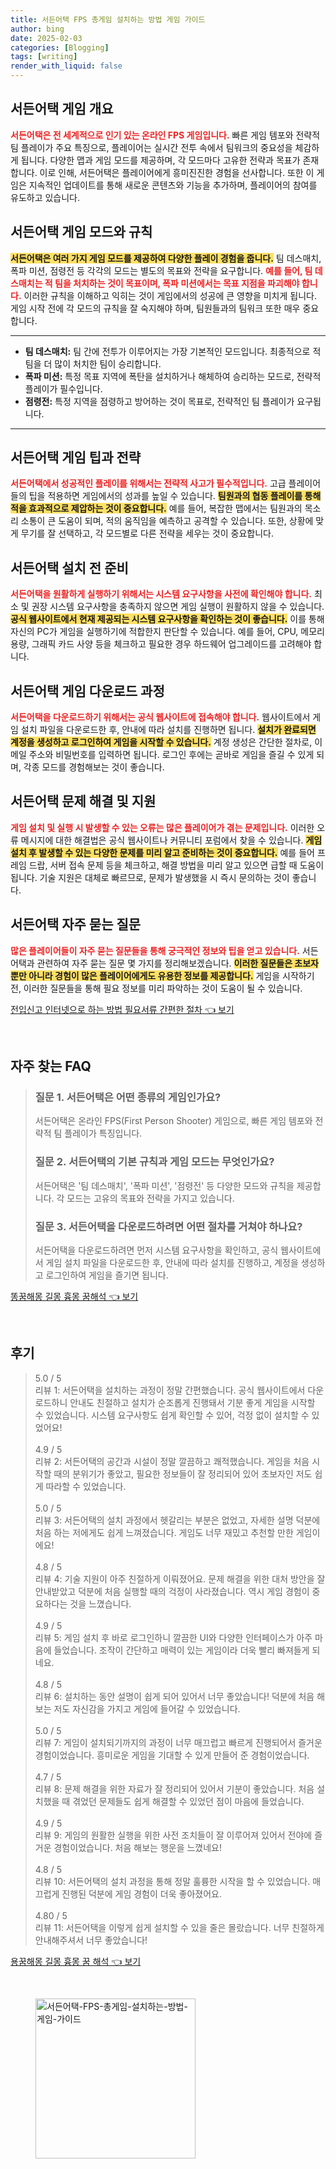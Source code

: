 ```yaml
---
title: 서든어택 FPS 총게임 설치하는 방법 게임 가이드
author: bing
date: 2025-02-03
categories: [Blogging]
tags: [writing]
render_with_liquid: false
---
```



<h2 id='서든어택_게임_개요'>서든어택 게임 개요</h2>

<p><b><span style="color: #ee2323;">서든어택은 전 세계적으로 인기 있는 온라인 FPS 게임입니다.</span></b> 빠른 게임 템포와 전략적 팀 플레이가 주요 특징으로, 플레이어는 실시간 전투 속에서 팀워크의 중요성을 체감하게 됩니다. 다양한 맵과 게임 모드를 제공하며, 각 모드마다 고유한 전략과 목표가 존재합니다. 이로 인해, 서든어택은 플레이어에게 흥미진진한 경험을 선사합니다. 또한 이 게임은 지속적인 업데이트를 통해 새로운 콘텐츠와 기능을 추가하며, 플레이어의 참여를 유도하고 있습니다.</p>

<h2 id='서든어택_게임_모드와_규칙'>서든어택 게임 모드와 규칙</h2>

<p><b><span style="background-color: #ffe066;">서든어택은 여러 가지 게임 모드를 제공하여 다양한 플레이 경험을 줍니다.</span></b> 팀 데스매치, 폭파 미션, 점령전 등 각각의 모드는 별도의 목표와 전략을 요구합니다. <b><span style="color: #ee2323;">예를 들어, 팀 데스매치는 적 팀을 처치하는 것이 목표이며, 폭파 미션에서는 목표 지점을 파괴해야 합니다.</span></b> 이러한 규칙을 이해하고 익히는 것이 게임에서의 성공에 큰 영향을 미치게 됩니다. 게임 시작 전에 각 모드의 규칙을 잘 숙지해야 하며, 팀원들과의 팀워크 또한 매우 중요합니다.</p>

<hr />

<ul>
    <li><b>팀 데스매치:</b> 팀 간에 전투가 이루어지는 가장 기본적인 모드입니다. 최종적으로 적팀을 더 많이 처치한 팀이 승리합니다.</li>
    <li><b>폭파 미션:</b> 특정 목표 지역에 폭탄을 설치하거나 해체하여 승리하는 모드로, 전략적 플레이가 필수입니다.</li>
    <li><b>점령전:</b> 특정 지역을 점령하고 방어하는 것이 목표로, 전략적인 팀 플레이가 요구됩니다.</li>
</ul>

<hr />

<h2 id='서든어택_게임_팁과_전략'>서든어택 게임 팁과 전략</h2>

<p><b><span style="color: #ee2323;">서든어택에서 성공적인 플레이를 위해서는 전략적 사고가 필수적입니다.</span></b> 고급 플레이어들의 팁을 적용하면 게임에서의 성과를 높일 수 있습니다. <b><span style="background-color: #ffe066;">팀원과의 협동 플레이를 통해 적을 효과적으로 제압하는 것이 중요합니다.</span></b> 예를 들어, 복잡한 맵에서는 팀원과의 목소리 소통이 큰 도움이 되며, 적의 움직임을 예측하고 공격할 수 있습니다. 또한, 상황에 맞게 무기를 잘 선택하고, 각 모드별로 다른 전략을 세우는 것이 중요합니다.</p>

<h2 id='서든어택_설치_전_준비'>서든어택 설치 전 준비</h2>

<p><b><span style="color: #ee2323;">서든어택을 원활하게 실행하기 위해서는 시스템 요구사항을 사전에 확인해야 합니다.</span></b> 최소 및 권장 시스템 요구사항을 충족하지 않으면 게임 실행이 원활하지 않을 수 있습니다. <b><span style="background-color: #ffe066;">공식 웹사이트에서 현재 제공되는 시스템 요구사항을 확인하는 것이 좋습니다.</span></b> 이를 통해 자신의 PC가 게임을 실행하기에 적합한지 판단할 수 있습니다. 예를 들어, CPU, 메모리 용량, 그래픽 카드 사양 등을 체크하고 필요한 경우 하드웨어 업그레이드를 고려해야 합니다.</p>

<h2 id='서든어택_게임_다운로드_과정'>서든어택 게임 다운로드 과정</h2>

<p><b><span style="color: #ee2323;">서든어택을 다운로드하기 위해서는 공식 웹사이트에 접속해야 합니다.</span></b> 웹사이트에서 게임 설치 파일을 다운로드한 후, 안내에 따라 설치를 진행하면 됩니다. <b><span style="background-color: #ffe066;">설치가 완료되면 계정을 생성하고 로그인하여 게임을 시작할 수 있습니다.</span></b> 계정 생성은 간단한 절차로, 이메일 주소와 비밀번호를 입력하면 됩니다. 로그인 후에는 곧바로 게임을 즐길 수 있게 되며, 각종 모드를 경험해보는 것이 좋습니다.</p>

<h2 id='서든어택_문제_해결_및_지원'>서든어택 문제 해결 및 지원</h2>

<p><b><span style="color: #ee2323;">게임 설치 및 실행 시 발생할 수 있는 오류는 많은 플레이어가 겪는 문제입니다.</span></b> 이러한 오류 메시지에 대한 해결법은 공식 웹사이트나 커뮤니티 포럼에서 찾을 수 있습니다. <b><span style="background-color: #ffe066;">게임 설치 후 발생할 수 있는 다양한 문제를 미리 알고 준비하는 것이 중요합니다.</span></b> 예를 들어 프레임 드랍, 서버 접속 문제 등을 체크하고, 해결 방법을 미리 알고 있으면 급할 때 도움이 됩니다. 기술 지원은 대체로 빠르므로, 문제가 발생했을 시 즉시 문의하는 것이 좋습니다.</p>

<h2 id='서든어택_자주_묻는_질문'>서든어택 자주 묻는 질문</h2>

<p><b><span style="color: #ee2323;">많은 플레이어들이 자주 묻는 질문들을 통해 궁극적인 정보와 팁을 얻고 있습니다.</span></b> 서든어택과 관련하여 자주 묻는 질문 몇 가지를 정리해보겠습니다. <b><span style="background-color: #ffe066;">이러한 질문들은 초보자뿐만 아니라 경험이 많은 플레이어에게도 유용한 정보를 제공합니다.</span></b> 게임을 시작하기 전, 이러한 질문들을 통해 필요 정보를 미리 파악하는 것이 도움이 될 수 있습니다.</p>


<p><a class="click-button" title="전입신고 인터넷으로 하는 방법 필요서류 간편한 절차" href="https://24nara.github.io/posts/%EC%A0%84%EC%9E%85%EC%8B%A0%EA%B3%A0-%EC%9D%B8%ED%84%B0%EB%84%B7%EC%9C%BC%EB%A1%9C-%ED%95%98%EB%8A%94-%EB%B0%A9%EB%B2%95-%ED%95%84%EC%9A%94%EC%84%9C%EB%A5%98-%EA%B0%84%ED%8E%B8%ED%95%9C-%EC%A0%88%EC%B0%A8/" rel="dofollow">전입신고 인터넷으로 하는 방법 필요서류 간편한 절차 👈 보기</a></p><br>
<h2 id='자주_찾는_FAQ'>자주 찾는 FAQ</h2>
<div itemscope="" itemtype="https://schema.org/FAQPage"> 
<blockquote> 
<div itemscope="" itemprop="mainEntity" itemtype="https://schema.org/Question"> 
<h3 itemprop="name">질문 1. 서든어택은 어떤 종류의 게임인가요?</h3> 
<div itemscope="" itemprop="acceptedAnswer" itemtype="https://schema.org/Answer"> 
<span itemprop="text"> 
<p>서든어택은 온라인 FPS(First Person Shooter) 게임으로, 빠른 게임 템포와 전략적 팀 플레이가 특징입니다.</p> 
</span> 
</div> 
</div> 

<div itemscope="" itemprop="mainEntity" itemtype="https://schema.org/Question"> 
<h3 itemprop="name">질문 2. 서든어택의 기본 규칙과 게임 모드는 무엇인가요?</h3> 
<div itemscope="" itemprop="acceptedAnswer" itemtype="https://schema.org/Answer"> 
<span itemprop="text"> 
<p>서든어택은 '팀 데스매치', '폭파 미션', '점령전' 등 다양한 모드와 규칙을 제공합니다. 각 모드는 고유의 목표와 전략을 가지고 있습니다.</p> 
</span> 
</div> 
</div> 

<div itemscope="" itemprop="mainEntity" itemtype="https://schema.org/Question"> 
<h3 itemprop="name">질문 3. 서든어택을 다운로드하려면 어떤 절차를 거쳐야 하나요?</h3> 
<div itemscope="" itemprop="acceptedAnswer" itemtype="https://schema.org/Answer"> 
<span itemprop="text"> 
<p>서든어택을 다운로드하려면 먼저 시스템 요구사항을 확인하고, 공식 웹사이트에서 게임 설치 파일을 다운로드한 후, 안내에 따라 설치를 진행하고, 계정을 생성하고 로그인하여 게임을 즐기면 됩니다.</p> 
</span> 
</div> 
</div> 
</blockquote> 
</div>
<p><a class="click-button" title="똥꿈해몽 길몽 흉몽 꿈해석" href="https://24nara.github.io/posts/%EB%98%A5%EA%BF%88%ED%95%B4%EB%AA%BD-%EA%B8%B8%EB%AA%BD-%ED%9D%89%EB%AA%BD-%EA%BF%88%ED%95%B4%EC%84%9D/" rel="dofollow">똥꿈해몽 길몽 흉몽 꿈해석 👈 보기</a></p><br>
<h2 id='후기'>후기</h2>
<div itemscope itemtype="https://schema.org/Product">
  <blockquote>
  <div itemprop="review" itemscope itemtype="https://schema.org/Review">
      <div itemprop="reviewRating" itemscope itemtype="https://schema.org/Rating"> <span itemprop="ratingValue">5.0</span> / <span itemprop="bestRating">5</span> </div>
      <span itemprop="reviewBody">리뷰 1: 서든어택을 설치하는 과정이 정말 간편했습니다. 공식 웹사이트에서 다운로드하니 안내도 친절하고 설치가 순조롭게 진행돼서 기분 좋게 게임을 시작할 수 있었습니다. 시스템 요구사항도 쉽게 확인할 수 있어, 걱정 없이 설치할 수 있었어요!</span>
  </div>
  <br>
  <div itemprop="review" itemscope itemtype="https://schema.org/Review">
      <div itemprop="reviewRating" itemscope itemtype="https://schema.org/Rating"> <span itemprop="ratingValue">4.9</span> / <span itemprop="bestRating">5</span> </div>
      <span itemprop="reviewBody">리뷰 2: 서든어택의 공간과 시설이 정말 깔끔하고 쾌적했습니다. 게임을 처음 시작할 때의 분위기가 좋았고, 필요한 정보들이 잘 정리되어 있어 초보자인 저도 쉽게 따라할 수 있었습니다.</span>
  </div>
  <br>
  <div itemprop="review" itemscope itemtype="https://schema.org/Review">
      <div itemprop="reviewRating" itemscope itemtype="https://schema.org/Rating"> <span itemprop="ratingValue">5.0</span> / <span itemprop="bestRating">5</span> </div>
      <span itemprop="reviewBody">리뷰 3: 서든어택의 설치 과정에서 헷갈리는 부분은 없었고, 자세한 설명 덕분에 처음 하는 저에게도 쉽게 느껴졌습니다. 게임도 너무 재밌고 추천할 만한 게임이에요!</span>
  </div>
  <br>
  <div itemprop="review" itemscope itemtype="https://schema.org/Review">
      <div itemprop="reviewRating" itemscope itemtype="https://schema.org/Rating"> <span itemprop="ratingValue">4.8</span> / <span itemprop="bestRating">5</span> </div>
      <span itemprop="reviewBody">리뷰 4: 기술 지원이 아주 친절하게 이뤄졌어요. 문제 해결을 위한 대처 방안을 잘 안내받았고 덕분에 처음 실행할 때의 걱정이 사라졌습니다. 역시 게임 경험이 중요하다는 것을 느꼈습니다.</span>
  </div>
  <br>
  <div itemprop="review" itemscope itemtype="https://schema.org/Review">
      <div itemprop="reviewRating" itemscope itemtype="https://schema.org/Rating"> <span itemprop="ratingValue">4.9</span> / <span itemprop="bestRating">5</span> </div>
      <span itemprop="reviewBody">리뷰 5: 게임 설치 후 바로 로그인하니 깔끔한 UI와 다양한 인터페이스가 아주 마음에 들었습니다. 조작이 간단하고 매력이 있는 게임이라 더욱 빨리 빠져들게 되네요.</span>
  </div>
  <br>
  <div itemprop="review" itemscope itemtype="https://schema.org/Review">
      <div itemprop="reviewRating" itemscope itemtype="https://schema.org/Rating"> <span itemprop="ratingValue">4.8</span> / <span itemprop="bestRating">5</span> </div>
      <span itemprop="reviewBody">리뷰 6: 설치하는 동안 설명이 쉽게 되어 있어서 너무 좋았습니다! 덕분에 처음 해보는 저도 자신감을 가지고 게임에 들어갈 수 있었습니다.</span>
  </div>
  <br>
  <div itemprop="review" itemscope itemtype="https://schema.org/Review">
      <div itemprop="reviewRating" itemscope itemtype="https://schema.org/Rating"> <span itemprop="ratingValue">5.0</span> / <span itemprop="bestRating">5</span> </div>
      <span itemprop="reviewBody">리뷰 7: 게임이 설치되기까지의 과정이 너무 매끄럽고 빠르게 진행되어서 즐거운 경험이었습니다. 흥미로운 게임을 기대할 수 있게 만들어 준 경험이었습니다.</span>
  </div>
  <br>
  <div itemprop="review" itemscope itemtype="https://schema.org/Review">
      <div itemprop="reviewRating" itemscope itemtype="https://schema.org/Rating"> <span itemprop="ratingValue">4.7</span> / <span itemprop="bestRating">5</span> </div>
      <span itemprop="reviewBody">리뷰 8: 문제 해결을 위한 자료가 잘 정리되어 있어서 기분이 좋았습니다. 처음 설치했을 때 겪었던 문제들도 쉽게 해결할 수 있었던 점이 마음에 들었습니다.</span>
  </div>
  <br>
  <div itemprop="review" itemscope itemtype="https://schema.org/Review">
      <div itemprop="reviewRating" itemscope itemtype="https://schema.org/Rating"> <span itemprop="ratingValue">4.9</span> / <span itemprop="bestRating">5</span> </div>
      <span itemprop="reviewBody">리뷰 9: 게임의 원활한 실행을 위한 사전 조치들이 잘 이루어져 있어서 전야에 즐거운 경험이었습니다. 처음 해보는 행운을 느꼈네요!</span>
  </div>
  <br>
  <div itemprop="review" itemscope itemtype="https://schema.org/Review">
      <div itemprop="reviewRating" itemscope itemtype="https://schema.org/Rating"> <span itemprop="ratingValue">4.8</span> / <span itemprop="bestRating">5</span> </div>
      <span itemprop="reviewBody">리뷰 10: 서든어택의 설치 과정을 통해 정말 훌륭한 시작을 할 수 있었습니다. 매끄럽게 진행된 덕분에 게임 경험이 더욱 좋아졌어요.</span>
  </div>
  <br>
  <div itemprop="review" itemscope itemtype="https://schema.org/Review">
      <div itemprop="reviewRating" itemscope itemtype="https://schema.org/Rating"> <span itemprop="ratingValue">4.80</span> / <span itemprop="bestRating">5</span> </div>
      <span itemprop="reviewBody">리뷰 11: 서든어택을 이렇게 쉽게 설치할 수 있을 줄은 몰랐습니다. 너무 친절하게 안내해주셔서 너무 좋았습니다!</span>
  </div>
  </blockquote>
</div>
<p><a class="click-button" title="용꿈해몽 길몽 흉몽 꿈 해석" href="https://24nara.github.io/posts/%EC%9A%A9%EA%BF%88%ED%95%B4%EB%AA%BD-%EA%B8%B8%EB%AA%BD-%ED%9D%89%EB%AA%BD-%EA%BF%88-%ED%95%B4%EC%84%9D/" rel="dofollow">용꿈해몽 길몽 흉몽 꿈 해석 👈 보기</a></p><br>
<figure class="image"><img src="https://24nara.github.io/assets/img/thumbnail/서든어택-FPS-총게임-설치하는-방법-게임-가이드.webp" alt="서든어택-FPS-총게임-설치하는-방법-게임-가이드" width="256" height="256"></figure>